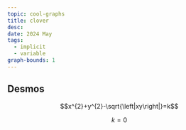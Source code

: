 ```yaml
---
topic: cool-graphs
title: clover
desc: 
date: 2024 May
tags:
  - implicit
  - variable
graph-bounds: 1
---
```



## Desmos
```math
x^{2}+y^{2}-\sqrt{\left|xy\right|}=k
```
```math
k=0
```
